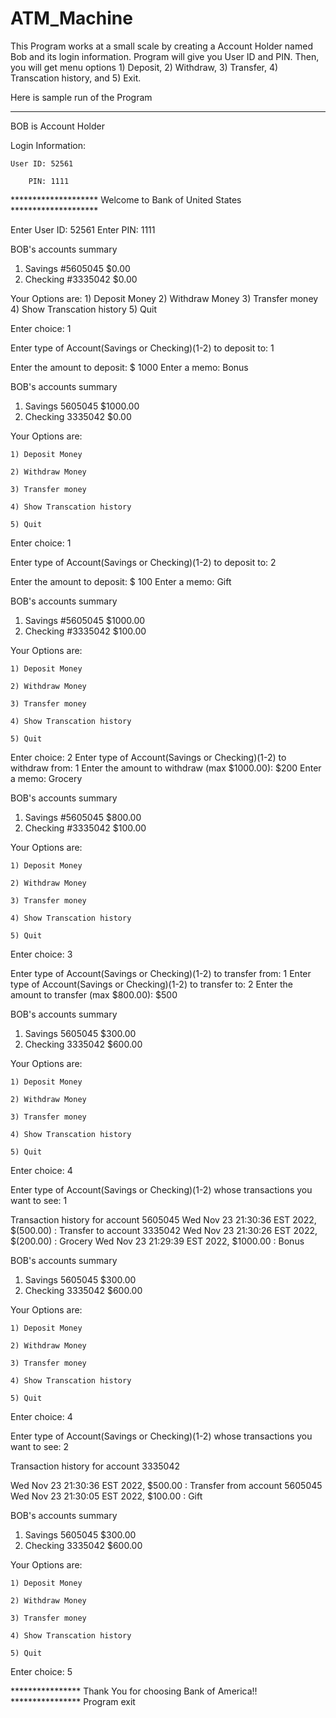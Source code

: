 # ATM_Machine

This Program works at a small scale by creating a Account Holder named Bob and its login information. Program will give you User ID and PIN. Then, you will get menu options 1) Deposit, 2) Withdraw, 3) Transfer, 4) Transcation history, and 5) Exit. 

Here is sample run of the Program

*******************************************************************************

BOB is Account Holder

Login Information:

	User ID: 52561
  
        PIN: 1111

******************** Welcome to Bank of United States ********************

Enter User ID: 52561
Enter PIN: 1111


BOB's accounts summary

1) Savings   #5605045   $0.00 
2) Checking   #3335042   $0.00 

Your Options are:
	1) Deposit Money
	2) Withdraw Money
	3) Transfer money
	4) Show Transcation history
	5) Quit

Enter choice: 1

Enter type of Account(Savings or Checking)(1-2) to deposit to: 1

Enter the amount to deposit: $ 1000
Enter a memo: Bonus


BOB's accounts summary

1) Savings      5605045     $1000.00 
2) Checking     3335042     $0.00 

Your Options are:

	1) Deposit Money
	
	2) Withdraw Money
	
	3) Transfer money
	
	4) Show Transcation history
	
	5) Quit

Enter choice: 1

Enter type of Account(Savings or Checking)(1-2) to deposit to: 2

Enter the amount to deposit: $ 100
Enter a memo: Gift


BOB's accounts summary

1) Savings	#5605045	$1000.00 
2) Checking	#3335042	$100.00 

Your Options are:

	1) Deposit Money
	
	2) Withdraw Money
	
	3) Transfer money
	
	4) Show Transcation history
	
	5) Quit
	

Enter choice: 2
Enter type of Account(Savings or Checking)(1-2) to withdraw from: 1
Enter the amount to withdraw (max $1000.00): $200
Enter a memo: Grocery



BOB's accounts summary

1) Savings   #5605045   $800.00 
2) Checking   #3335042   $100.00 

Your Options are:

	1) Deposit Money
	
	2) Withdraw Money
	
	3) Transfer money
	
	4) Show Transcation history
	
	5) Quit




Enter choice: 3

Enter type of Account(Savings or Checking)(1-2) to transfer from: 1
Enter type of Account(Savings or Checking)(1-2) to transfer to: 2
Enter the amount to transfer (max $800.00): $500


BOB's accounts summary

1) Savings   5605045   $300.00 
2) Checking   3335042   $600.00 

Your Options are:

	1) Deposit Money
	
	2) Withdraw Money
	
	3) Transfer money
	
	4) Show Transcation history
	
	5) Quit
	
	
	

Enter choice: 
4

Enter type of Account(Savings or Checking)(1-2) 
whose transactions you want to see: 1

Transaction history for account 5605045
Wed Nov 23 21:30:36 EST 2022, $(500.00) : Transfer to account 3335042
Wed Nov 23 21:30:26 EST 2022, $(200.00) : Grocery
Wed Nov 23 21:29:39 EST 2022, $1000.00 : Bonus




BOB's accounts summary

1) Savings   5605045   $300.00 
2) Checking   3335042   $600.00 

Your Options are:


	1) Deposit Money

	2) Withdraw Money
	
	3) Transfer money
	
	4) Show Transcation history
	
	5) Quit



Enter choice: 4

Enter type of Account(Savings or Checking)(1-2) 
whose transactions you want to see: 2


Transaction history for account 3335042

Wed Nov 23 21:30:36 EST 2022, $500.00 : Transfer from account 5605045
Wed Nov 23 21:30:05 EST 2022, $100.00 : Gift





BOB's accounts summary

1) Savings   5605045   $300.00 
2) Checking   3335042   $600.00 

Your Options are:

	1) Deposit Money
	
	2) Withdraw Money
	
	3) Transfer money
	
	4) Show Transcation history
	
	5) Quit

Enter choice: 5


****************  Thank You for choosing Bank of America!! ****************
Program exit
